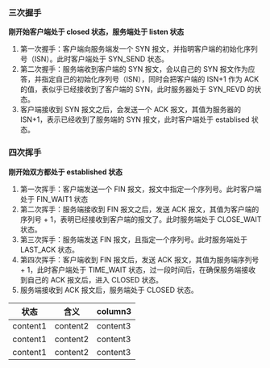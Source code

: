 ### 三次握手
**刚开始客户端处于 closed 状态，服务端处于 listen 状态**

1. 第一次握手：客户端向服务端发一个 SYN 报文，并指明客户端的初始化序列号（ISN）。此时客户端处于 SYN_SEND 状态。
2. 第二次握手：服务端收到客户端的 SYN 报文，会以自己的 SYN 报文作为应答，并指定自己的初始化序列号（ISN），同时会把客户端的 ISN+1 作为 ACK 的值，表似乎已经接收到了客户端的 SYN，此时服务器处于 SYN_REVD 的状态。
3. 客户端接收到 SYN 报文之后，会发送一个 ACK 报文，其值为服务器的 ISN+1，表示已经收到了服务端的 SYN 报文，此时客户端处于 establised 状态。

### 四次挥手
**刚开始双方都处于 established 状态**

1. 第一次挥手：客户端发送一个 FIN 报文，报文中指定一个序列号。此时客户端处于 FIN_WAIT1 状态
2. 第二次挥手：服务端接收到 FIN 报文之后，发送 ACK 报文，其值为客户端的序列号 + 1，表明已经接收到客户端的报文了。此时服务端处于 CLOSE_WAIT 状态。
3. 第三次挥手：服务端发送 FIN 报文，且指定一个序列号。此时服务端处于 LAST_ACK 状态。
4. 第四次挥手：客户端收到 FIN 报文后，发送 ACK 报文，其值为服务端序列号 + 1，此时客户端处于 TIME_WAIT 状态，过一段时间后，在确保服务端接收到自己的 ACK 报文后，进入 CLOSED 状态。
5. 服务端接收到 ACK 报文后，服务端处于 CLOSED 状态。

|状态|含义|column3|
|-|-|-|
|content1|content2|content3|
|content1|content2|content3|
|content1|content2|content3|



